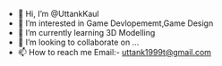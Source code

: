 - 👋 Hi, I’m @UttankKaul
- 👀 I’m interested in Game Devlopememt,Game Design
- 🌱 I’m currently learning 3D Modelling 
- 💞️ I’m looking to collaborate on ...
- 📫 How to reach me 
Email:- uttank1999t@gmail.com

<!---
UttankKaul/UttankKaul is a ✨ special ✨ repository because its `README.md` (this file) appears on your GitHub profile.
You can click the Preview link to take a look at your changes.
--->
